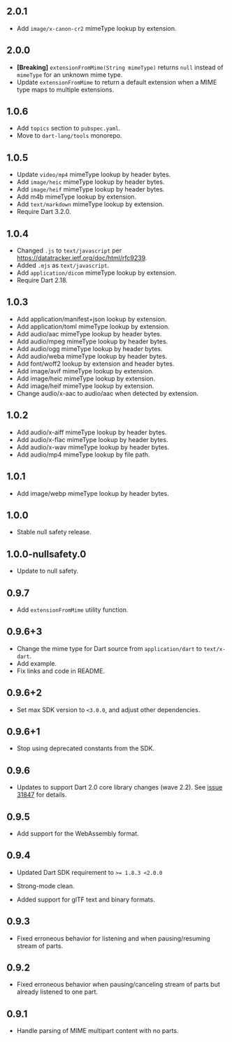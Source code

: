 ## 2.0.1
* Add `image/x-canon-cr2` mimeType lookup by extension.

## 2.0.0

* **[Breaking]** `extensionFromMime(String mimeType)` returns `null` instead of `mimeType` for an unknown mime type.
* Update `extensionFromMime` to return a default extension when a MIME type maps to multiple extensions.

## 1.0.6

* Add `topics` section to `pubspec.yaml`.
* Move to `dart-lang/tools` monorepo.

## 1.0.5

* Update `video/mp4` mimeType lookup by header bytes.
* Add `image/heic` mimeType lookup by header bytes.
* Add `image/heif` mimeType lookup by header bytes.
* Add m4b mimeType lookup by extension.
* Add `text/markdown` mimeType lookup by extension.
* Require Dart 3.2.0.

## 1.0.4

* Changed `.js` to `text/javascript` per 
  https://datatracker.ietf.org/doc/html/rfc9239.
* Added `.mjs` as `text/javascript`.
* Add `application/dicom` mimeType lookup by extension.
* Require Dart 2.18.

## 1.0.3

* Add application/manifest+json lookup by extension.
* Add application/toml mimeType lookup by extension.
* Add audio/aac mimeType lookup by header bytes.
* Add audio/mpeg mimeType lookup by header bytes.
* Add audio/ogg mimeType lookup by header bytes.
* Add audio/weba mimeType lookup by header bytes.
* Add font/woff2 lookup by extension and header bytes.
* Add image/avif mimeType lookup by extension.
* Add image/heic mimeType lookup by extension.
* Add image/heif mimeType lookup by extension.
* Change audio/x-aac to audio/aac when detected by extension.

## 1.0.2

* Add audio/x-aiff mimeType lookup by header bytes.
* Add audio/x-flac mimeType lookup by header bytes.
* Add audio/x-wav mimeType lookup by header bytes.
* Add audio/mp4 mimeType lookup by file path.

## 1.0.1

* Add image/webp mimeType lookup by header bytes.

## 1.0.0

* Stable null safety release.

## 1.0.0-nullsafety.0

* Update to null safety.

## 0.9.7

* Add `extensionFromMime` utility function.

## 0.9.6+3

* Change the mime type for Dart source from `application/dart` to `text/x-dart`.
* Add example.
* Fix links and code in README.

## 0.9.6+2

* Set max SDK version to `<3.0.0`, and adjust other dependencies.

## 0.9.6+1

* Stop using deprecated constants from the SDK.

## 0.9.6

* Updates to support Dart 2.0 core library changes (wave
  2.2). See [issue 31847][sdk#31847] for details.

  [sdk#31847]: https://github.com/dart-lang/sdk/issues/31847

## 0.9.5

* Add support for the WebAssembly format.

## 0.9.4

* Updated Dart SDK requirement to `>= 1.8.3 <2.0.0`

* Strong-mode clean.

* Added support for glTF text and binary formats.

## 0.9.3

* Fixed erroneous behavior for listening and when pausing/resuming
  stream of parts.

## 0.9.2

* Fixed erroneous behavior when pausing/canceling stream of parts but already
  listened to one part.

## 0.9.1

* Handle parsing of MIME multipart content with no parts.
